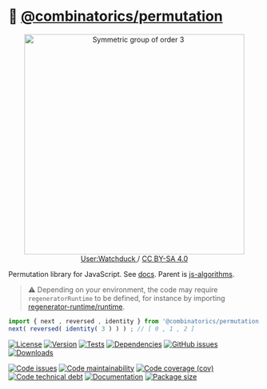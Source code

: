 :seat: [@combinatorics/permutation](https://computational-combinatorics.github.io/permutation)
==

<p align="center">
<a href="https://commons.wikimedia.org/wiki/File:Symmetric_group_3;_Cayley_table;_matrices.svg">
<img alt="Symmetric group of order 3" src="https://upload.wikimedia.org/wikipedia/commons/e/e0/Symmetric_group_3;_Cayley_table;_matrices.svg" width="440">
</a><br/>
<a href="https://en.wikipedia.org/wiki/User:Watchduck">
User:Watchduck
</a>
/
<a href="https://creativecommons.org/licenses/by-sa/4.0">CC BY-SA 4.0</a>
</p>

Permutation library for JavaScript.
See [docs](https://computational-combinatorics.github.io/permutation/index.html).
Parent is [js-algorithms](https://github.com/make-github-pseudonymous-again/js-algorithms).

> :warning: Depending on your environment, the code may require
> `regeneratorRuntime` to be defined, for instance by importing
> [regenerator-runtime/runtime](https://www.npmjs.com/package/regenerator-runtime).

```js
import { next , reversed , identity } from '@combinatorics/permutation' ;
next( reversed( identity( 3 ) ) ) ; // [ 0 , 1 , 2 ]
```

[![License](https://img.shields.io/github/license/computational-combinatorics/permutation.svg)](https://raw.githubusercontent.com/computational-combinatorics/permutation/main/LICENSE)
[![Version](https://img.shields.io/npm/v/@combinatorics/permutation.svg)](https://www.npmjs.org/package/@combinatorics/permutation)
[![Tests](https://img.shields.io/github/actions/workflow/status/computational-combinatorics/permutation/ci.yml?branch=main&event=push&label=tests)](https://github.com/computational-combinatorics/permutation/actions/workflows/ci.yml?query=branch:main)
[![Dependencies](https://img.shields.io/librariesio/github/computational-combinatorics/permutation.svg)](https://github.com/computational-combinatorics/permutation/network/dependencies)
[![GitHub issues](https://img.shields.io/github/issues/computational-combinatorics/permutation.svg)](https://github.com/computational-combinatorics/permutation/issues)
[![Downloads](https://img.shields.io/npm/dm/@combinatorics/permutation.svg)](https://www.npmjs.org/package/@combinatorics/permutation)

[![Code issues](https://img.shields.io/codeclimate/issues/computational-combinatorics/permutation.svg)](https://codeclimate.com/github/computational-combinatorics/permutation/issues)
[![Code maintainability](https://img.shields.io/codeclimate/maintainability/computational-combinatorics/permutation.svg)](https://codeclimate.com/github/computational-combinatorics/permutation/trends/churn)
[![Code coverage (cov)](https://img.shields.io/codecov/c/gh/computational-combinatorics/permutation/main.svg)](https://codecov.io/gh/computational-combinatorics/permutation)
[![Code technical debt](https://img.shields.io/codeclimate/tech-debt/computational-combinatorics/permutation.svg)](https://codeclimate.com/github/computational-combinatorics/permutation/trends/technical_debt)
[![Documentation](https://computational-combinatorics.github.io/permutation/badge.svg)](https://computational-combinatorics.github.io/permutation/source.html)
[![Package size](https://img.shields.io/bundlephobia/minzip/@combinatorics/permutation)](https://bundlephobia.com/result?p=@combinatorics/permutation)

